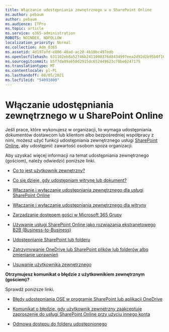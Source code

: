 ```yaml
---
title: Włączanie udostępniania zewnętrznego w u SharePoint Online
ms.author: pebaum
author: pebaum
ms.audience: ITPro
ms.topic: article
ms.service: o365-administration
ROBOTS: NOINDEX, NOFOLLOW
localization_priority: Normal
ms.collection: Adm_O365
ms.assetid: 4d197afd-e806-40ad-ac20-4b10bc497edb
ms.openlocfilehash: 631102eb8a52746b2411000376d8434997eea2d92d2b95b0f102acf2a75f9d2d
ms.sourcegitcommit: b5f7da89a650d2915dc652449623c78be6247175
ms.translationtype: MT
ms.contentlocale: pl-PL
ms.lasthandoff: 08/05/2021
ms.locfileid: "54093800"
---
```

# <a name="enable-external-sharing-in-sharepoint-online"></a>Włączanie udostępniania zewnętrznego w u SharePoint Online

Jeśli prace, które wykonujesz w organizacji, to wymaga udostępniania dokumentów dostawcom lub klientom albo bezpośredniej współpracy z nimi, możesz użyć funkcji udostępniania zewnętrznego usługi [SharePoint Online,](https://docs.microsoft.com/sharepoint/external-sharing-overview) aby udostępnić zawartość osobom spoza organizacji.

Aby uzyskać więcej informacji na temat udostępniania zewnętrznego (gościom), należy odwiedzić poniższe linki.

- [Co to jest użytkownik zewnętrzny?](https://docs.microsoft.com/sharepoint/external-sharing-overview#what-is-an-external-user)

- [Co się dzieje, gdy udostępniam witrynę lub dokument?](https://docs.microsoft.com/sharepoint/external-sharing-overview#what-happens-when-i-share-a-site-or-document)

- [Włączanie i wyłączanie udostępniania zewnętrznego dla usługi SharePoint Online](https://docs.microsoft.com/sharepoint/turn-external-sharing-on-or-off)

- [Włączanie i wyłączanie udostępniania zewnętrznego dla witryny](https://docs.microsoft.com/sharepoint/change-external-sharing-site)

- [Zarządzanie dostępem gości w Microsoft 365 Grupy](https://docs.microsoft.com/microsoft-365/admin/create-groups/manage-guest-access-in-groups)

- [Używanie usługi SharePoint Online jako rozwiązania ekstranetowego B2B (Business-to-Business)](https://docs.microsoft.com/sharepoint/create-b2b-extranet)

- [Udostępnianie SharePoint lub folderu](https://support.office.com/article/share-sharepoint-files-or-folders-1fe37332-0f9a-4719-970e-d2578da4941c)

- [Zatrzymywanie OneDrive lub SharePoint plików lub folderów albo zmienianie uprawnień](https://support.office.com/article/stop-sharing-onedrive-or-sharepoint-files-or-folders-or-change-permissions-0a36470f-d7fe-40a0-bd74-0ac6c1e13323)

- [Usuwanie użytkownika zewnętrznego](https://docs.microsoft.com/sharepoint/remove-users#delete-a-guest-from-the-microsoft-365-admin-center)

**Otrzymujesz komunikat o błędzie z użytkownikiem zewnętrznym (gościem)?**

Sprawdź poniższe linki. 

- [Błędy udostępniania OSE w programie SharePoint lub aplikacji OneDrive](https://docs.microsoft.com/sharepoint/sharepoint-onedrive-error-message)

- [Komunikat o błędzie, gdy użytkownik zewnętrzny zaakceptuje zaproszenie do usługi SharePoint Online przy użyciu innego konta](https://docs.microsoft.com/sharepoint/support/sharing-and-permissions/error-when-external-user-accepts-an-invitation-by-using-another-account)

- [Odmowa dostępu do folderu udostępnionego](https://docs.microsoft.com/sharepoint/support/sharing-and-permissions/cannot-access-shared-folder)
